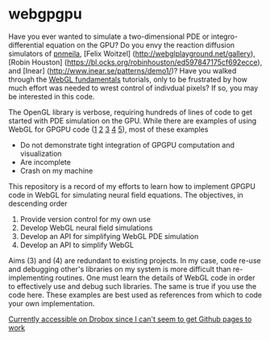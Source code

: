 # webgpgpu

Have you ever wanted to simulate a two-dimensional PDE or integro-differential equation on the GPU? Do you envy the reaction diffusion simulators of
[pnmeila](
https://www.chromeexperiments.com/experiment/gray-scott-simulation),
[Felix Woitzel] (http://webglplayground.net/gallery),
[Robin Houston]
(https://bl.ocks.org/robinhouston/ed597847175cf692ecce),
and [Inear]
(http://www.inear.se/patterns/demo1/)?
Have you walked through the [WebGL fundamentals](http://learningwebgl.com/blog/?p=11) tutorials, only to be frustrated by how much effort was needed to wrest control of indivdual pixels? If so, you may be interested in this code.

The OpenGL library is verbose, requiring hundreds of lines of code to get started with PDE simulation on the GPU. While there are examples of using WebGL for GPGPU code ([1](https://github.com/holgerl/webgl-gpgpu)
[2](https://github.com/stormcolor/webclgl)
[3](http://www.vizitsolutions.com/portfolio/webgl/gpgpu/)
[4](http://concord-consortium.github.io/lab/experiments/webgl-gpgpu/webgl.html)
[5](http://pathgl.com/documentation/gpgpu.html)), most of these examples

 - Do not demonstrate tight integration of GPGPU computation and visualization
 - Are incomplete
 - Crash on my machine

This repository is a record of my efforts to learn how to implement GPGPU code in WebGL for simulating neural field equations. The objectives, in descending order

 1. Provide version control for my own use
 2. Develop WebGL neural field simulations
 3. Develop an API for simplifying WebGL PDE simulation
 4. Develop an API to simplify WebGL

Aims (3) and (4) are redundant to existing projects. In my case, code re-use and debugging other's libraries on my system is more difficult than re-implementing routines. One must learn the details of WebGL code in order to effectively use and debug such libraries. The same is true if you use the code here. These examples are best used as references from which to code your own implementation.

[Currently accessible on Drobox since I can't seem to get Github pages to work](https://dl.dropboxusercontent.com/u/4345112/webgpgpu/index.html)
